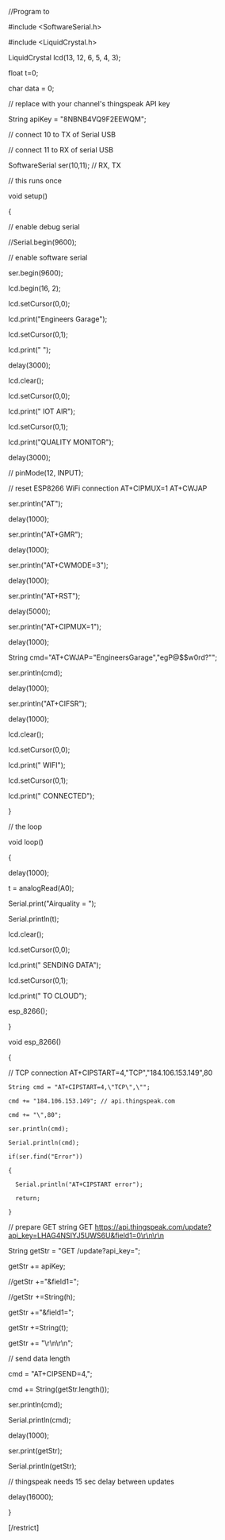 
//Program to 

#include <SoftwareSerial.h>

#include <LiquidCrystal.h>


LiquidCrystal lcd(13, 12, 6, 5, 4, 3);


float t=0;


char data = 0;


// replace with your channel's thingspeak API key

String apiKey = "8NBNB4VQ9F2EEWQM";


// connect 10 to TX of Serial USB

// connect 11 to RX of serial USB

SoftwareSerial ser(10,11); // RX, TX


// this runs once

void setup() 

{                

  // enable debug serial 

  //Serial.begin(9600);

  // enable software serial

  ser.begin(9600);

  lcd.begin(16, 2);


  lcd.setCursor(0,0); 

  lcd.print("Engineers Garage");

  lcd.setCursor(0,1);

  lcd.print("               "); 

  delay(3000);


  lcd.clear();

  lcd.setCursor(0,0);

  lcd.print("    IOT AIR");

  lcd.setCursor(0,1);

  lcd.print("QUALITY MONITOR");  

  delay(3000); 


 // pinMode(12, INPUT);

  

  // reset ESP8266 WiFi connection AT+CIPMUX=1 AT+CWJAP

  ser.println("AT");

  delay(1000);

  ser.println("AT+GMR");

  delay(1000);

  ser.println("AT+CWMODE=3");

  delay(1000);

  ser.println("AT+RST");

  delay(5000);

  ser.println("AT+CIPMUX=1");

  delay(1000);

  String cmd="AT+CWJAP=\"EngineersGarage\",\"egP@$$w0rd?\"";

  ser.println(cmd);

  delay(1000);

  ser.println("AT+CIFSR");

  delay(1000);


  lcd.clear();

  lcd.setCursor(0,0);

  lcd.print("      WIFI");

  lcd.setCursor(0,1);

  lcd.print("   CONNECTED");

 }



// the loop 

void loop()

{

  delay(1000);

  t = analogRead(A0);

  Serial.print("Airquality = ");

  Serial.println(t);


  lcd.clear();

  lcd.setCursor(0,0);

  lcd.print("  SENDING DATA");

  lcd.setCursor(0,1);

  lcd.print("    TO CLOUD");

  esp_8266();


}


void esp_8266()

{

   // TCP connection AT+CIPSTART=4,"TCP","184.106.153.149",80 

    String cmd = "AT+CIPSTART=4,\"TCP\",\"";

    cmd += "184.106.153.149"; // api.thingspeak.com

    cmd += "\",80";

    ser.println(cmd);

    Serial.println(cmd); 

    if(ser.find("Error"))

    {

      Serial.println("AT+CIPSTART error");

      return;

    }

  

  // prepare GET string GET https://api.thingspeak.com/update?api_key=LHAG4NSIYJ5UWS6U&field1=0\r\n\r\n

  String getStr = "GET /update?api_key=";

  getStr += apiKey;

  //getStr +="&field1=";

  //getStr +=String(h);

  getStr +="&field1=";

  getStr +=String(t);

  getStr += "\r\n\r\n";

  // send data length

  cmd = "AT+CIPSEND=4,";

  cmd += String(getStr.length());

  ser.println(cmd);

  Serial.println(cmd);

  delay(1000);

  ser.print(getStr);

  Serial.println(getStr);

     

  // thingspeak needs 15 sec delay between updates

  delay(16000);  

}

[/restrict]
